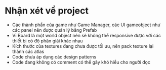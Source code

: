 # Nhận xét về project
- Các thành phần của game như Game Manager, các UI gameobject như các panel nên được quản lý bằng Prefab
- Vì Board là một world object nên sẽ không thể responsive được với các thiết bị có độ phân giải khác nhau
- Kích thước của textures đang chưa được tối ưu, nên pack texture lại thành các atlas
- Code chưa áp dụng các design patterns
- Code đang không có comment có thể gây khó hiểu cho người đọc